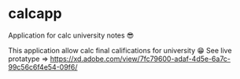 # calcapp
Application for calc university notes 😎

This application allow calc final califications for university 😁 See live protatype => https://xd.adobe.com/view/7fc79600-adaf-4d5e-6a7c-99c56c6f4e54-09f6/
